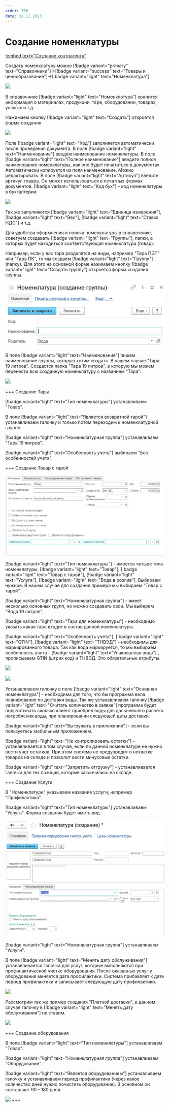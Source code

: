```yaml
---
order: 760
date: 28.11.2023
---
```

# Создание номенклатуры

[!embed text="Создание контрагента"](https://youtu.be/-DCtWUqxRzU)

Создать номенклатуру можно [!badge variant="primary" text="Справочники"]->[!badge variant="success" text="Товары и ценообразование"]->[!badge variant="light" text="Номенклатура"].

![](\images\бухгалтер\номенклатура.jpg)

В справочнике [!badge variant="light" text="Номенклатура"] хранится информация о материалах, продукции, таре, оборудовании,
товарах, услугах и т.д.

Нажимаем кнопку [!badge variant="light" text="Создать"] откроется форма создания

![](\images\бухгалтер\номенклатура1.jpg)

Поле [!badge variant="light" text="Код"] заполняется автоматически после проведения документа.
В поле [!badge variant="light" text="Наименование"] введем наименование номенклатуры.
В поле [!badge variant="light" text="Полное наименование"] введите полное наименование номенклатуры, как оно будет
печататься в документах. Автоматически копируется из поля наименование. Можно редактировать.
В поле [!badge variant="light" text="Артикул"] введите артикул товара. Он может использоваться в печатных формах документов.
[!badge variant="light" text="Код бух"] – код номенклатуры в бухгалтерии.

![](\images\бухгалтер\Номенклатура.gif)

Так же заполняются  [!badge variant="light" text="Единица измерения"], [!badge variant="light" text="Вес"], [!badge variant="light" text="Ставка НДС"] и т.д. 

Для удобства оформления и поиска номенклатуры в справочнике, советуем создавать [!badge variant="light" text="Группы"], папки, в которых будет находиться соответствующая номенклатура (товар).

Например, если у вас тара разделятся на виды, например "Тара ПЭТ" или "Тара ПК", то мы создаем [!badge variant="light" text="Группу"] (папку). Для этого на основной форме нажимаем кнопку [!badge variant="light" text="Создать группу"] откроется форма создания группы.

![](\images\бухгалтер\номенклатура4.jpg)

В поле [!badge variant="light" text="Наименование"] пишем наименование группы, которую хотим создать. В нашем случае "Тара 19 литров". Создастся папка "Тара 19 литров", в которую мы можем перенести всю созданную номенклатуру с названием "Тара".  

![](\images\бухгалтер\Номенклатура4.gif)

+++ Создание Тары

[!badge variant="light" text="Тип номенклатуры"] устанавливаем "Товар". 

В поле [!badge variant="light" text="Является возвратной тарой"] устанавливаем галочку и только потом переходим к номенклатурной группе.

[!badge variant="light" text="Номенклатурная группа"] устанавливаем "Тара 19 литров".

[!badge variant="light" text="Особенность учета"] выбираем "Без особенностей учета".

+++ Создание Товар с тарой 

![](\images\бухгалтер\номенклатура3.jpg)

[!badge variant="light" text="Тип номенклатуры"] - имеется четыре типа номенклатуры: [!badge variant="light" text="Товар"], [!badge variant="light" text="Товар с тарой"], [!badge variant="light" text="Услуга"], [!badge variant="light" text="Вода в розлив"]. Выбираем нужное. В нашем случае для создания примера мы выбираем "Товар с тарой". 

[!badge variant="light" text="Номенклатурная группа"] - имеет несколько основных групп, но можно создавать свои. Мы выберем 
"Вода 19 литров".

[!badge variant="light" text="Тара для номенклатуры"] - необходимо указать какая тара входит в состав данной номенклатуры.

[!badge variant="light" text="Особенность учета"], [!badge variant="light" text="GTIN"], [!badge variant="light" text="ТНВЭД"] - необходимы для маркированного товара. Так как вода маркируется, то мы выбираем особенность учета - [!badge variant="light" text="Упакованная вода"] , прописываем GTIN (штрих код) и ТНВЭД. Это обязательные атрибуты.

![](\images\бухгалтер\Номенклатура1.gif)

![](\images\бухгалтер\Номенклатура3.gif)

Устанавливаем галочку в поле [!badge variant="light" text="Основная номенклатура"] - необходима для того, что бы программа вела планирование по доставки воды. Так же устанавливаем галочку [!badge variant="light" text="Считать количество в заявке"] программа будет подсчитывать сколько клиент приобрел воды для дальнейшего расчета потребления воды, при планировании следующей даты доставки.

[!badge variant="light" text="Выгружать в приложение"] - если вы пользуетесь мобильным приложением.

[!badge variant="light" text="Не контролировать остатки"] - устанавливается в том случае, если по данной номенклатуре
не нужно вести учет остатков. При этом система не предупредит о нехватке товаров на складе и позволит вести минусовые остатки.

[!badge variant="light" text="Запретить отгрузку"] - устанавливается галочка для тех позиций, которые закончились на складе. 

+++ Создание Услуги

В "Номенклатуре" указываем название услуги, например "Профилактика".

[!badge variant="light" text="Тип номенклатуры"] устанавливаем "Услуга". Форма создания будет иметь вид

![](\images\бухгалтер\номенклатура5.jpg)

[!badge variant="light" text="Номенклатурная группа"] устанавливаем "Услуги".

В поле [!badge variant="light" text="Менять дату обслуживания"] устанавливается галочка для услуг, которые выполняются при 
профилактической чистке оборудования. После оказанных услуг у оборудования меняется дата профилактики. Система прибавляет к дате период профилактики и записывает следующую дату профилактики.

![](\images\бухгалтер\Номенклатура5.gif)

Рассмотрим так же пример создания "Платной доставки", в данном случае галочку в [!badge variant="light" text="Менять дату обслуживания"] не ставим.

![](\images\бухгалтер\Номенклатура6.gif)

+++ Создание оборудования

В поле [!badge variant="light" text="Тип номенклатуры"] устанавливаем "Товар".

[!badge variant="light" text="Номенклатурная группа"] устанавливаем "Оборудование".

[!badge variant="light" text="Является оборудованием"] устанавливаем галочку и устанавливаем период профилактики (через какое количество дней нужно почистить оборудование). В основном он составляет 90 - 180 дней. 

![](\images\бухгалтер\Номенклатура8.gif)
+++
